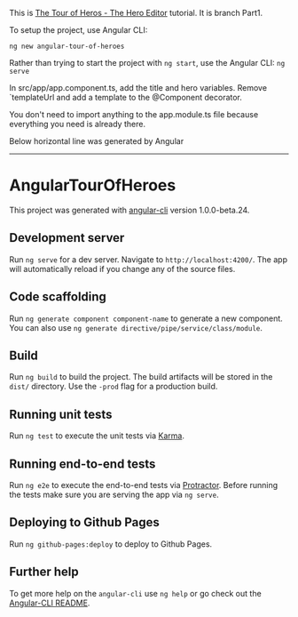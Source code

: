 This is [The Tour of Heros - The Hero Editor](https://angular.io/docs/ts/latest/tutorial/toh-pt1.html) tutorial. It is branch Part1.

To setup the project, use Angular CLI:
```
ng new angular-tour-of-heroes
```
Rather than trying to start the project with `ng start`, use the Angular CLI: `ng serve`

In src/app/app.component.ts, add the title and hero variables.  Remove `templateUrl and add a template to the @Component decorator.

You don't need to import anything to the app.module.ts file because everything you need is already there.

Below horizontal line was generated by Angular
***
# AngularTourOfHeroes

This project was generated with [angular-cli](https://github.com/angular/angular-cli) version 1.0.0-beta.24.

## Development server
Run `ng serve` for a dev server. Navigate to `http://localhost:4200/`. The app will automatically reload if you change any of the source files.

## Code scaffolding

Run `ng generate component component-name` to generate a new component. You can also use `ng generate directive/pipe/service/class/module`.

## Build

Run `ng build` to build the project. The build artifacts will be stored in the `dist/` directory. Use the `-prod` flag for a production build.

## Running unit tests

Run `ng test` to execute the unit tests via [Karma](https://karma-runner.github.io).

## Running end-to-end tests

Run `ng e2e` to execute the end-to-end tests via [Protractor](http://www.protractortest.org/).
Before running the tests make sure you are serving the app via `ng serve`.

## Deploying to Github Pages

Run `ng github-pages:deploy` to deploy to Github Pages.

## Further help

To get more help on the `angular-cli` use `ng help` or go check out the [Angular-CLI README](https://github.com/angular/angular-cli/blob/master/README.md).
